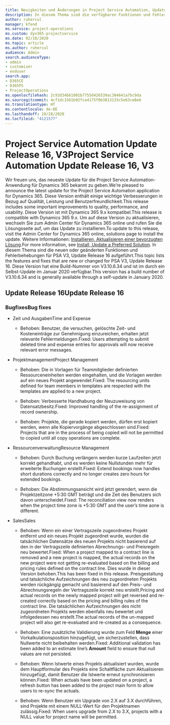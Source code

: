 ```yaml
---
title: Neuigkeiten und Änderungen in Project Service Automation, Update Release 16, V3
description: In diesem Thema sind die verfügbaren Funktionen und Fehlerbehebungen für Project Service Automation Update Release 16, V3 aufgeführt.
author: ruhercul
manager: kfend
ms.service: project-operations
ms.custom: dyn365-projectservice
ms.date: 02/18/2020
ms.topic: article
ms.author: ruhercul
audience: Admin
search.audienceType:
- admin
- customizer
- enduser
search.app:
- D365CE
- D365PS
- ProjectOperations
ms.openlocfilehash: 2c93d34b61001b7755d426539ac384641a7bc9da
ms.sourcegitcommit: 4cf1dc1561b92fca4175f0b3813133c5e63ce8e6
ms.translationtype: HT
ms.contentlocale: de-DE
ms.lasthandoff: 10/28/2020
ms.locfileid: "4121577"
---
```

# <a name="project-service-automation-update-release-16-v3"></a><span data-ttu-id="7997f-103">Project Service Automation Update Release 16, V3</span><span class="sxs-lookup"><span data-stu-id="7997f-103">Project Service Automation Update Release 16, V3</span></span>

<span data-ttu-id="7997f-104">Wir freuen uns, das neueste Update für die Project Service Automation-Anwendung für Dynamics 365 bekannt zu geben.</span><span class="sxs-lookup"><span data-stu-id="7997f-104">We’re pleased to announce the latest update for the Project Service Automation application for Dynamics 365.</span></span> <span data-ttu-id="7997f-105">Diese Version enthält einige wichtige Verbesserungen in Bezug auf Qualität, Leistung und Benutzerfreundlichkeit.</span><span class="sxs-lookup"><span data-stu-id="7997f-105">This release includes some important improvements to quality, performance, and usability.</span></span>  <span data-ttu-id="7997f-106">Diese Version ist mit Dynamics 365 9.x kompatibel.</span><span class="sxs-lookup"><span data-stu-id="7997f-106">This release is compatible with Dynamics 365 9.x.</span></span> <span data-ttu-id="7997f-107">Um auf diese Version zu aktualisieren, wechseln Sie zum Admin Center für Dynamics 365 online und rufen Sie die Lösungsseite auf, um das Update zu installieren.</span><span class="sxs-lookup"><span data-stu-id="7997f-107">To update to this release, visit the Admin Center for Dynamics 365 online, solutions page to install the update.</span></span> <span data-ttu-id="7997f-108">Weitere Informationen: [Installieren, Aktualisieren einer bevorzugten Lösung](https://docs.microsoft.com/dynamics365/project-service/upgrade-psa-home-page).</span><span class="sxs-lookup"><span data-stu-id="7997f-108">For more information, see [Install, Update a Preferred Solution](https://docs.microsoft.com/dynamics365/project-service/upgrade-psa-home-page).</span></span>
<span data-ttu-id="7997f-109">In diesem Thema sind die neuen oder geänderten Funktionen und Fehlerbehebungen für PSA V3, Update Release 16 aufgeführt.</span><span class="sxs-lookup"><span data-stu-id="7997f-109">This topic lists the features and fixes that are new or changed for PSA V3, Update Release 16.</span></span> <span data-ttu-id="7997f-110">Diese Version hat eine Build-Nummer von V3.10.6.34 und ist im durch ein Selbst-Update im Januar 2020 verfügbar.</span><span class="sxs-lookup"><span data-stu-id="7997f-110">This version has a build number of V3.10.6.34 and is generally available through a self-update in January 2020.</span></span>


## <a name="update-release-16"></a><span data-ttu-id="7997f-111">Update Release 16</span><span class="sxs-lookup"><span data-stu-id="7997f-111">Update Release 16</span></span>

### <a name="bug-fixes"></a><span data-ttu-id="7997f-112">Bugfixes</span><span class="sxs-lookup"><span data-stu-id="7997f-112">Bug fixes</span></span>

-   <span data-ttu-id="7997f-113">Zeit und Ausgaben</span><span class="sxs-lookup"><span data-stu-id="7997f-113">Time and Expense</span></span>

    -   <span data-ttu-id="7997f-114">Behoben: Benutzer, die versuchen, gelöschte Zeit- und Kosteneinträge zur Genehmigung einzureichen, erhalten jetzt relevante Fehlermeldungen.</span><span class="sxs-lookup"><span data-stu-id="7997f-114">Fixed: Users attempting to submit deleted time and expense entries for approvals will now receive relevant error messages.</span></span>

-   <span data-ttu-id="7997f-115">Projektmanagement</span><span class="sxs-lookup"><span data-stu-id="7997f-115">Project Management</span></span>

    -   <span data-ttu-id="7997f-116">Behoben: Die in Vorlagen für Teammitglieder definierten Ressourceneinheiten werden eingehalten, und die Vorlagen werden auf ein neues Projekt angewendet.</span><span class="sxs-lookup"><span data-stu-id="7997f-116">Fixed: The resourcing units defined for team members in templates are respected with the templates are applied to a new project.</span></span>

    -   <span data-ttu-id="7997f-117">Behoben: Verbesserte Handhabung der Neuzuweisung von Datensatzbesitz.</span><span class="sxs-lookup"><span data-stu-id="7997f-117">Fixed: Improved handling of the re-assignment of record ownership.</span></span>

    -   <span data-ttu-id="7997f-118">Behoben: Projekte, die gerade kopiert werden, dürfen erst kopiert werden, wenn alle Kopiervorgänge abgeschlossen sind.</span><span class="sxs-lookup"><span data-stu-id="7997f-118">Fixed: Projects that are in the process of being copied will not be permitted to copied until all copy operations are complete.</span></span>

-   <span data-ttu-id="7997f-119">Ressourcenverwaltung</span><span class="sxs-lookup"><span data-stu-id="7997f-119">Resource Management</span></span>

    -   <span data-ttu-id="7997f-120">Behoben: Durch Buchung verlängern werden kurze Laufzeiten jetzt korrekt gehandhabt, und es werden keine Nullstunden mehr für erweiterte Buchungen erstellt.</span><span class="sxs-lookup"><span data-stu-id="7997f-120">Fixed: Extend bookings now handles short durations correctly and no longer creates zero hours for extended bookings.</span></span>

    -   <span data-ttu-id="7997f-121">Behoben: Die Abstimmungsansicht wird jetzt gerendert, wenn die Projektzeitzone +5:30 GMT beträgt und die Zeit des Benutzers sich davon unterscheidet.</span><span class="sxs-lookup"><span data-stu-id="7997f-121">Fixed: The reconciliation view now renders when the project time zone is +5:30 GMT and the user’s time aone is different.</span></span>

-   <span data-ttu-id="7997f-122">Sales</span><span class="sxs-lookup"><span data-stu-id="7997f-122">Sales</span></span>

    -   <span data-ttu-id="7997f-123">Behoben: Wenn ein einer Vertragszeile zugeordnetes Projekt entfernt und ein neues Projekt zugeordnet wurde, wurden die tatsächlichen Datensätze des neuen Projekts nicht basierend auf den in der Vertragszeile definierten Abrechnungs- und Preisregeln neu bewertet.</span><span class="sxs-lookup"><span data-stu-id="7997f-123">Fixed: When a project mapped to a contract line is removed and a new project is mapped, the actual records on the new project were not getting re-evaluated based on the billing and pricing rules defined on the contract line.</span></span> <span data-ttu-id="7997f-124">Dies wurde in dieser Version behoben.</span><span class="sxs-lookup"><span data-stu-id="7997f-124">This has been fixed in this release.</span></span> <span data-ttu-id="7997f-125">Preisgestaltung und tatsächliche Aufzeichnungen des neu zugeordneten Projekts werden rückgängig gemacht und basierend auf den Preis- und Abrechnungsregeln der Vertragszeile korrekt neu erstellt.</span><span class="sxs-lookup"><span data-stu-id="7997f-125">Pricing and actual records on the newly mapped project will get reversed and re-created correctly based on the pricing and billing rules of the contract line.</span></span> <span data-ttu-id="7997f-126">Die tatsächlichen Aufzeichnungen des nicht zugeordneten Projekts werden ebenfalls neu bewertet und infolgedessen neu erstellt.</span><span class="sxs-lookup"><span data-stu-id="7997f-126">The actual records of the un-mapped project will also get re-evaluated and re-created as a consequence.</span></span>

    -   <span data-ttu-id="7997f-127">Behoben: Eine zusätzliche Validierung wurde zum Feld **Menge** einer Vorkalkulationsposition hinzugefügt, um sicherzustellen, dass Nullwerte nicht beibehalten werden.</span><span class="sxs-lookup"><span data-stu-id="7997f-127">Fixed: Additional validation has been added to an estimate line’s **Amount** field to ensure that null values are not persisted.</span></span>

    -   <span data-ttu-id="7997f-128">Behoben: Wenn Istwerte eines Projekts aktualisiert wurden, wurde dem Hauptformular des Projekts eine Schaltfläche zum Aktualisieren hinzugefügt, damit Benutzer die Istwerte erneut synchronisieren können.</span><span class="sxs-lookup"><span data-stu-id="7997f-128">Fixed: When actuals have been updated on a project, a refresh button has been added to the project main form to allow users to re-sync the actuals.</span></span>

    -   <span data-ttu-id="7997f-129">Behoben: Wenn Benutzer ein Upgrade von 2.X auf 3.X durchführen, sind Projekte mit einem NULL-Wert für den Projektnamen zulässig.</span><span class="sxs-lookup"><span data-stu-id="7997f-129">Fixed: When users upgrade from 2.X to 3.X, projects with a NULL value for project name will be permitted.</span></span>

